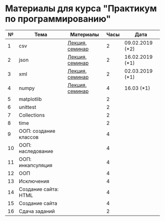# Материалы для курса "Практикум по программированию"

| №  | Тема                  | Материалы | Часы | Дата |
|----|-----------------------|-----------|------|------|
| 1  | csv                   |   [Лекция, семинар](https://github.com/BruchesLena/python_course/tree/master/csv)        | 2  |09.02.2019 (*2)  |      |
| 2  | json                  |    [Лекция, семинар](https://github.com/BruchesLena/python_course/tree/master/json)       | 2    |16.02.2019 (*1)      |
| 3  | xml                   |[Лекция, семинар](https://github.com/BruchesLena/python_course/tree/master/xml)           | 2    |02.03.2019 (*1)      |
| 4  | numpy                 |[Лекция, семинар](https://github.com/BruchesLena/python_course/tree/master/numpy)           | 4    |16.03 (*1)      |
| 5  | matplotlib            |           | 2    |      |
| 6  | unittest              |           | 2    |      |
| 7  | Collections           |           | 2    |      |
| 8  | time                  |           | 2    |      |
| 9  | ООП: создание классов |           | 4    |      |
| 10 | ООП: наследование     |           | 4    |      |
| 11 | ООП: инкапсуляция     |           | 4    |      |
| 12 | ООП                   |           | 4    |      |
| 13 | Исключения            |           | 4    |      |
| 14 | Создание сайта: HTML  |           | 4    |      |
| 15 | Создание сайта        |           | 4    |      |
| 16 | Сдача заданий         |           | 2    |      |
